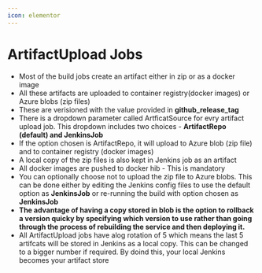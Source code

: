 ```yaml
---
icon: elementor
---
```


# ArtifactUpload Jobs

* Most of the build jobs create an artifact either in zip or as a docker image
* All these artifacts are uploaded to container registry(docker images) or Azure blobs (zip files)
* These are verisioned with the value provided in **github\_release\_tag**
* There is a dropdown parameter called ArtficatSource for evry artifact upload job. This dropdown includes two choices - **ArtifactRepo (default) and JenkinsJob**
* If the option chosen is ArtifactRepo, it will upload to Azure blob (zip file) and to container registry (docker images)
* A local copy of the zip files is also kept in Jenkins job as an artifact
* All docker images are pushed to docker hib - This is mandatory
* You can optionally choose not to upload the zip file to Azure blobs. This can be done either by editing the Jenkins config files to use the default option as **JenkinsJob** or re-running the build with option chosen as **JenkinsJob**
* **The advantage of having a copy stored in blob is the option to rollback a version quicky by specifying which version to use rather than going through the process of rebuilding the service and then deploying it.**&#x20;
* All ArtifactUpload jobs have alog rotation of 5 which means the last 5 artifcats will be stored in Jenkins as a local copy. This can be changed to a bigger number if required. By doind this, your local Jenkins becomes your artifact store
